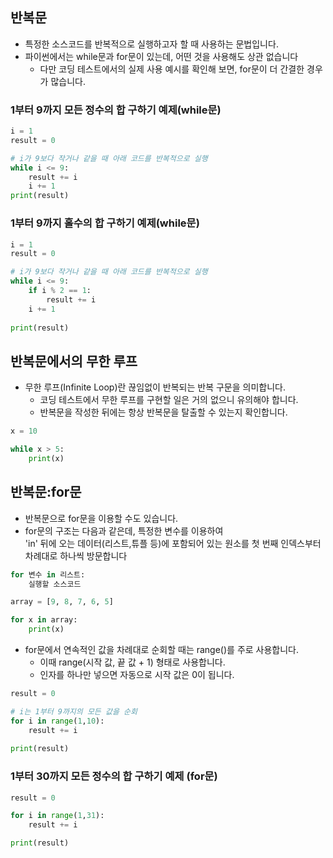 ## 반복문
- 특정한 소스코드를 반복적으로 실행하고자 할 때 사용하는 문법입니다.
- 파이썬에서는 while문과 for문이 있는데, 어떤 것을 사용해도 상관 없습니다
    - 다만 코딩 테스트에서의 실제 사용 예시를 확인해 보면, for문이 더 간결한 경우가 많습니다. 

### 1부터 9까지 모든 정수의 합 구하기 예제(while문)
```python
i = 1
result = 0

# i가 9보다 작거나 같을 때 아래 코드를 반복적으로 실행
while i <= 9:
    result += i
    i += 1
print(result)
```

### 1부터 9까지 홀수의 합 구하기 예제(while문)
```python
i = 1
result = 0

# i가 9보다 작거나 같을 때 아래 코드를 반복적으로 실행
while i <= 9:
    if i % 2 == 1:
        result += i
    i += 1
    
print(result)
```
## 반복문에서의 무한 루프
- 무한 루프(Infinite Loop)란 끊임없이 반복되는 반복 구문을 의미합니다.
    - 코딩 테스트에서 무한 루프를 구현할 일은 거의 없으니 유의해야 합니다.
    - 반복문을 작성한 뒤에는 항상 반복문을 탈출할 수 있는지 확인합니다.
```python
x = 10

while x > 5:
    print(x)
```
## 반복문:for문
- 반복문으로 for문을 이용할 수도 있습니다.
- for문의 구조는 다음과 같은데, 특정한 변수를 이용하여    
'in' 뒤에 오는 데이터(리스트,튜플 등)에 포함되어 있는 원소를 첫 번째 인덱스부터 차례대로 하나씩 방문합니다
```python
for 변수 in 리스트:
    실행할 소스코드
```

```python
array = [9, 8, 7, 6, 5]

for x in array:
    print(x)
```

- for문에서 연속적인 값을 차례대로 순회할 때는 range()를 주로 사용합니다.
    - 이때 range(시작 값, 끝 값 + 1) 형태로 사용합니다.
    - 인자를 하나만 넣으면 자동으로 시작 값은 0이 됩니다.
```python
result = 0

# i는 1부터 9까지의 모든 값을 순회
for i in range(1,10):
    result += i
    
print(result)
```

### 1부터 30까지 모든 정수의 합 구하기 예제 (for문)
```python
result = 0

for i in range(1,31):
    result += i

print(result)
```
